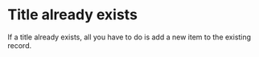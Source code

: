 # Title already exists

If a title already exists, all you have to do is add a new item to the existing record.

